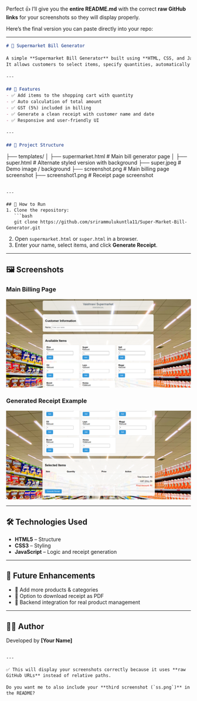 Perfect 👍 I’ll give you the **entire README.md** with the correct **raw GitHub links** for your screenshots so they will display properly.

Here’s the final version you can paste directly into your repo:

---

```markdown
# 🛒 Supermarket Bill Generator

A simple **Supermarket Bill Generator** built using **HTML, CSS, and JavaScript**.  
It allows customers to select items, specify quantities, automatically calculate the total with GST, and generate a detailed receipt.

---

## 📌 Features
- ✅ Add items to the shopping cart with quantity  
- ✅ Auto calculation of total amount  
- ✅ GST (5%) included in billing  
- ✅ Generate a clean receipt with customer name and date  
- ✅ Responsive and user-friendly UI  

---

## 📂 Project Structure
```

├── templates/
│   ├── supermarket.html   # Main bill generator page
│   ├── super.html         # Alternate styled version with background
├── super.jpeg             # Demo image / background
├── screenshot.png         # Main billing page screenshot
├── screenshot1.png        # Receipt page screenshot

````

---

## 🚀 How to Run
1. Clone the repository:
   ```bash
   git clone https://github.com/srirammulukuntla11/Super-Market-Bill-Generator.git
````

2. Open `supermarket.html` or `super.html` in a browser.
3. Enter your name, select items, and click **Generate Receipt**.

---

## 🖼️ Screenshots

### Main Billing Page

![Screenshot 1](https://raw.githubusercontent.com/srirammulukuntla11/Super-Market-Bill-Generator/main/screenshot.png)

### Generated Receipt Example

![Screenshot 2](https://raw.githubusercontent.com/srirammulukuntla11/Super-Market-Bill-Generator/main/screenshot1.png)

---

## 🛠️ Technologies Used

* **HTML5** – Structure
* **CSS3** – Styling
* **JavaScript** – Logic and receipt generation

---

## 🎯 Future Enhancements

* 🔹 Add more products & categories
* 🔹 Option to download receipt as PDF
* 🔹 Backend integration for real product management

---

## 👨‍💻 Author

Developed by **\[Your Name]**

```

---

✅ This will display your screenshots correctly because it uses **raw GitHub URLs** instead of relative paths.  

Do you want me to also include your **third screenshot (`ss.png`)** in the README?
```


